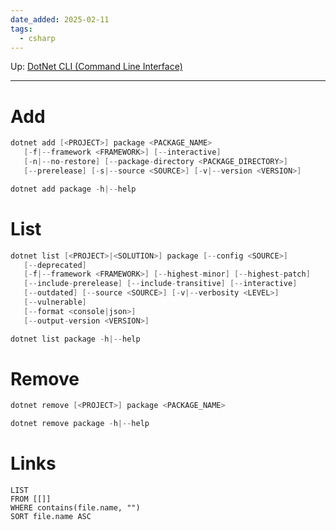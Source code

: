 ```yaml
---
date_added: 2025-02-11
tags:
  - csharp
---
```

Up: [DotNet CLI (Command Line Interface)](DotNet%20CLI%20(Command%20Line%20Interface).md)
___
# Add

 ```cs
 dotnet add [<PROJECT>] package <PACKAGE_NAME>
    [-f|--framework <FRAMEWORK>] [--interactive]
    [-n|--no-restore] [--package-directory <PACKAGE_DIRECTORY>]
    [--prerelease] [-s|--source <SOURCE>] [-v|--version <VERSION>]

dotnet add package -h|--help
```

# List

 ```cs
dotnet list [<PROJECT>|<SOLUTION>] package [--config <SOURCE>]
    [--deprecated]
    [-f|--framework <FRAMEWORK>] [--highest-minor] [--highest-patch]
    [--include-prerelease] [--include-transitive] [--interactive]
    [--outdated] [--source <SOURCE>] [-v|--verbosity <LEVEL>]
    [--vulnerable]
    [--format <console|json>]
    [--output-version <VERSION>]

dotnet list package -h|--help
```

# Remove

 ```cs
dotnet remove [<PROJECT>] package <PACKAGE_NAME>

dotnet remove package -h|--help
```


# Links
```dataview
LIST
FROM [[]]
WHERE contains(file.name, "")
SORT file.name ASC
```
